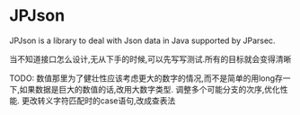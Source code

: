# JPJson
JPJson is a library to deal with Json data in Java supported by JParsec.


当不知道接口怎么设计,无从下手的时候,可以先写写测试.所有的目标就会变得清晰

TODO: 数值那里为了健壮性应该考虑更大的数字的情况,而不是简单的用long存一下,如果数据是巨大的数值的话,改用大数字类型.
      调整多个可能分支的次序,优化性能.
      更改转义字符匹配时的case语句,改成查表法
